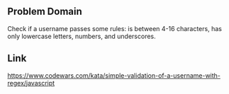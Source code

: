 ## Problem Domain

Check if a username passes some rules: is between 4-16 characters, has only lowercase letters, numbers, and underscores. 

## Link
https://www.codewars.com/kata/simple-validation-of-a-username-with-regex/javascript